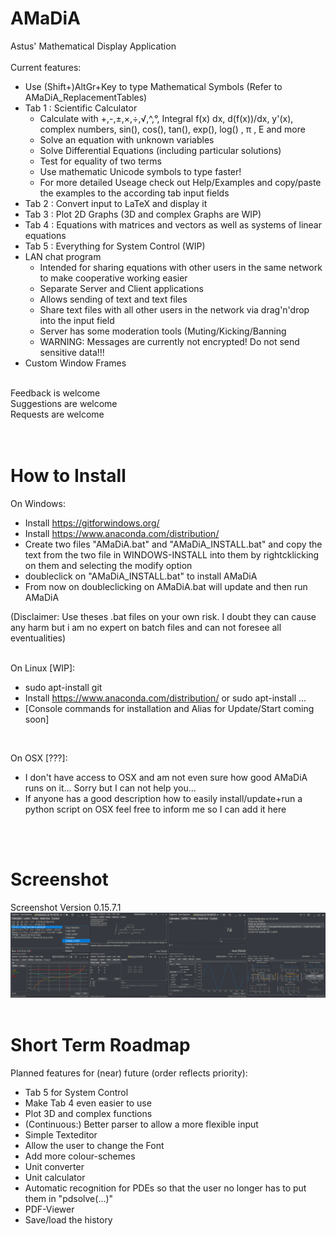 # AMaDiA
Astus' Mathematical Display Application<br/><br/>
Current features:<br/>
 * Use (Shift+)AltGr+Key to type Mathematical Symbols (Refer to AMaDiA_ReplacementTables)<br/>
 * Tab 1 : Scientific Calculator<br/>
   * Calculate with +,-,±,×,÷,√,^,°, Integral f(x) dx, d(f(x))/dx, y'(x), complex numbers, sin(), cos(), tan(), exp(), log() , π , E and more<br/>
   * Solve an equation with unknown variables<br/>
   * Solve Differential Equations (including particular solutions)<br/>
   * Test for equality of two terms<br/>
   * Use mathematic Unicode symbols to type faster!<br/>
   * For more detailed Useage check out Help/Examples and copy/paste the examples to the according tab input fields<br/>
 * Tab 2 : Convert input to LaTeX and display it<br/>
 * Tab 3 : Plot 2D Graphs (3D and complex Graphs are WIP)<br/>
 * Tab 4 : Equations with matrices and vectors as well as systems of linear equations<br/>
 * Tab 5 : Everything for System Control (WIP)<br/>
 * LAN chat program<br/>
   * Intended for sharing equations with other users in the same network to make cooperative working easier<br/>
   * Separate Server and Client applications<br/>
   * Allows sending of text and text files<br/>
   * Share text files with all other users in the network via drag'n'drop into the input field<br/>
   * Server has some moderation tools (Muting/Kicking/Banning<br/>
   * WARNING: Messages are currently not encrypted! Do not send sensitive data!!!<br/>
 * Custom Window Frames<br/>
<br/>
Feedback is welcome<br/>
Suggestions are welcome<br/>
Requests are welcome<br/>
<br/><br/>

# How to Install
On Windows:<br/>
 * Install https://gitforwindows.org/<br/>
 * Install https://www.anaconda.com/distribution/<br/>
 * Create two files "AMaDiA.bat" and "AMaDiA_INSTALL.bat" and copy the text from the two file in WINDOWS-INSTALL into them by rightcklicking on them and selecting the modify option<br/>
 * doubleclick on "AMaDiA_INSTALL.bat" to install AMaDiA<br/>
 * From now on doubleclicking on AMaDiA.bat will update and then run AMaDiA<br/>
 
(Disclaimer: Use theses .bat files on your own risk. I doubt they can cause any harm but i am no expert on batch files and can not foresee all eventualities)<br/>
<br/>

   On Linux [WIP]:<br/>
 * sudo apt-install git<br/>
 * Install https://www.anaconda.com/distribution/ or sudo apt-install ...<br/>
 * [Console commands for installation and Alias for Update/Start coming soon]<br/>
<br/>

   On OSX [???]:<br/>
 * I don't have access to OSX and am not even sure how good AMaDiA runs on it... Sorry but I can not help you...<br/>
 * If anyone has a good description how to easily install/update+run a python script on OSX feel free to inform me so I can add it here<br/>

<br/><br/>
# Screenshot
Screenshot Version 0.15.7.1<br/>
<img src="/AMaDiA v0.15.7.1 Demo.png" alt="Demo Picture"/>
<br/><br/>
# Short Term Roadmap
Planned features for (near) future (order reflects priority):<br/>
- Tab 5 for System Control<br/>
- Make Tab 4 even easier to use<br/>
- Plot 3D and complex functions<br/>
- (Continuous:) Better parser to allow a more flexible input<br/>
- Simple Texteditor<br/>
- Allow the user to change the Font<br/>
- Add more colour-schemes<br/>
- Unit converter<br/>
- Unit calculator<br/>
- Automatic recognition for PDEs so that the user no longer has to put them in "pdsolve(...)"<br/>
- PDF-Viewer<br/>
- Save/load the history<br/>
